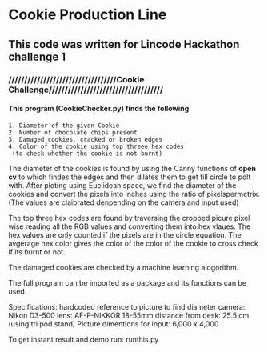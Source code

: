 # Cookie Production Line

## This code was written for Lincode Hackathon challenge 1

### //////////////////////////////////Cookie Challenge////////////////////////////////////

#### This program (CookieChecker.py) finds the following 
	1. Diameter of the given Cookie 
	2. Number of chocolate chips present	
	3. Damaged cookies, cracked or broken edges
	4. Color of the cookie using top threee hex codes
	 (to check whether the cookie is not burnt) 
 
The diameter of the cookies is found by using the Canny functions of 
**open cv** to which findes the edges and then dilates them to get fill circle
to polt with. After ploting using Euclidean space, we find the diameter
of the cookies and convert the pixels into inches using the ratio of 
pixelspermetrix. (The values are claibrated denpending on the camera 
and input used)

The top three hex codes are found by traversing the cropped picure pixel 
wise reading all the RGB values and converting them into hex vlaues.
The hex values are only counted if the pixels are in the circle equation.
The avgerage hex color gives the color of the color of the cookie to cross 
check if its burnt or not.

The damaged cookies are checked by a machine learning alogorithm.

The full program can be imported as a package and its functions can 
be used.

Specifications:
hardcoded reference to picture to find diameter
camera: Nikon D3-500
lens: AF-P-NIKKOR 18-55mm
distance from desk: 25.5 cm (using tri pod stand)
Picture dimentions for input: 6,000 x 4,000

To get instant result and demo run:  runthis.py
